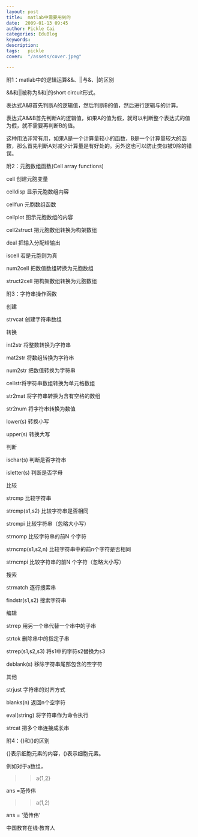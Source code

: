 ```yaml
---
layout: post  
title:  matlab中需要用到的  
date:  2009-01-13 09:45  
author: Pickle Cai  
categories: EduBlog  
keywords: 
description:   
tags:	pickle   
cover:  "/assets/cover.jpeg"  

---  
```

    
附1：matlab中的逻辑运算&&、||与&、|的区别



&&和||被称为&和|的short circuit形式。





表达式A&B首先判断A的逻辑值，然后判断B的值，然后进行逻辑与的计算。



表达式A&&B首先判断A的逻辑值，如果A的值为假，就可以判断整个表达式的值为假，就不需要再判断B的值。





这种用法非常有用，如果A是一个计算量较小的函数，B是一个计算量较大的函数，那么首先判断A对减少计算量是有好处的。另外这也可以防止类似被0除的错误。



 



附2：元胞数组函数(Cell array functions)







cell                     创建元胞变量



celldisp              显示元胞数组内容



cellfun                元胞数组函数



cellplot               图示元胞数组的内容



cell2struct          把元胞数组转换为构架数组



deal                    把输入分配给输出



iscell                 若是元胞则为真



num2cell           把数值数组转换为元胞数组



struct2cell         把构架数组转换为元胞数组

附3：字符串操作函数







创建

strvcat 创建字符串数组





转换

int2str 将整数转换为字符串

mat2str 将数组转换为字符串

num2str 把数值转换为字符串

cellstr将字符串数组转换为单元格数组

str2mat 将字符串转换为含有空格的数组

str2num 将字符串转换为数值

lower(s)   转换小写 

upper(s)   转换大写





判断

ischar(s)   判断是否字符串 

isletter(s)   判断是否字母





比较

strcmp 比较字符串

strcmp(s1,s2) 比较字符串是否相同

strcmpi 比较字符串（忽略大小写）

strnomp 比较字符串的前N 个字符

strncmp(s1,s2,n) 比较字符串中的前n个字符是否相同

strncmpi 比较字符串的前N 个字符（忽略大小写）





搜索

strmatch 逐行搜索串

findstr(s1,s2)  搜索字符串





编辑

strrep 用另一个串代替一个串中的子串

strtok 删除串中的指定子串

strrep(s1,s2,s3)  将s1中的字符s2替换为s3

deblank(s)   移除字符串尾部包含的空字符 





其他

strjust 字符串的对齐方式

blanks(n)   返回n个空字符

eval(string)   将字符串作为命令执行  

strcat 把多个串连接成长串 



附4：{}和()的区别



{}表示细胞元素的内容，()表示细胞元素。



 



例如对于a数组，



>> a{1,2}



ans =范传伟



>> a(1,2)



ans =     '范传伟'



		    
 中国教育在线·教育人

